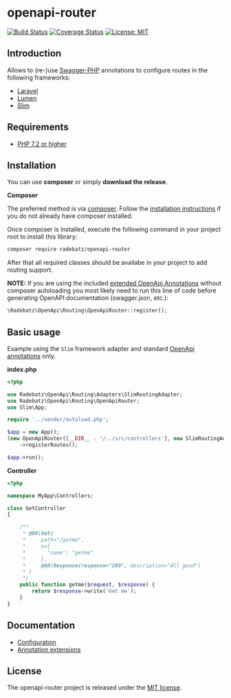 # openapi-router

[![Build Status](https://github.com/DerManoMann/openapi-router/workflows/build/badge.svg)](https://github.com/DerManoMann/openapi-router/actions)
[![Coverage Status](https://coveralls.io/repos/github/DerManoMann/openapi-router/badge.svg)](https://coveralls.io/github/DerManoMann/openapi-router)
[![License: MIT](https://img.shields.io/badge/License-MIT-yellow.svg)](https://opensource.org/licenses/MIT)

## Introduction
Allows to (re-)use [Swagger-PHP](https://github.com/zircote/swagger-php) annotations to configure routes in the
following frameworks:
* [Laravel](https://github.com/laravel/laravel)
* [Lumen](https://github.com/laravel/lumen)
* [Slim](https://github.com/slimphp/Slim)


## Requirements
* [PHP 7.2 or higher](http://www.php.net/)

## Installation

You can use **composer** or simply **download the release**.

**Composer**

The preferred method is via [composer](https://getcomposer.org). Follow the
[installation instructions](https://getcomposer.org/doc/00-intro.md) if you do not already have
composer installed.

Once composer is installed, execute the following command in your project root to install this library:

```sh
composer require radebatz/openapi-router
```
After that all required classes should be availabe in your project to add routing support.

**NOTE:** If you are using the included [extended OpenApi Annotations](src/Annotations) without composer autoloading
you most likely need to run this line of code before generating OpenAPI documentation (swagger.json, etc.):
```php
\Radebatz\OpenApi\Routing\OpenApiRouter::register();
```

## Basic usage

Example using the `Slim` framework adapter and standard [OpenApi annotations](https://github.com/zircote/swagger-php/tree/master/src/Annotations) only.

**index.php**
```php
<?php

use Radebatz\OpenApi\Routing\Adapters\SlimRoutingAdapter;
use Radebatz\OpenApi\Routing\OpenApiRouter;
use Slim\App;

require '../vendor/autoload.php';

$app = new App();
(new OpenApiRouter([__DIR__ . '/../src/controllers'], new SlimRoutingAdapter($app)))
    ->registerRoutes();

$app->run();
```

**Controller**
```php
<?php

namespace MyApp\Controllers;

class GetController
{

    /**
     * @OA\Get(
     *     path="/getme",
     *     x={
     *       "name": "getme"
     *     },
     *     @OA\Response(response="200", description="All good")
     * )
     */
    public function getme($request, $response) {
        return $response->write('Get me');
    }
}
```

## Documentation
* [Configuration](docs/Configuration.md)
* [Annotation extensions](docs/AnnotationExtensions.md)

## License

The openapi-router project is released under the [MIT license](LICENSE).

